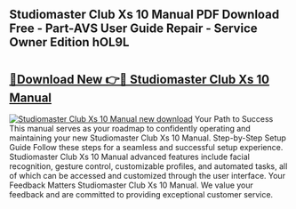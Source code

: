 ## Studiomaster Club Xs 10 Manual PDF Download Free - Part-AVS User Guide Repair - Service Owner Edition hOL9L

# <h2><a href="http://cf10453.oget.top/?id=Studiomaster+Club+Xs+10+Manual">🔗Download New 👉🔴 Studiomaster Club Xs 10 Manual</a></h2>

[![Studiomaster Club Xs 10 Manual new download](https://i.imgur.com/5g1atiW.png)](http://cf10453.oget.top/?id=Studiomaster+Club+Xs+10+Manual)
Your Path to Success This manual serves as your roadmap to confidently operating and maintaining your new Studiomaster Club Xs 10 Manual. Step-by-Step Setup Guide Follow these steps for a seamless and successful setup experience. Studiomaster Club Xs 10 Manual advanced features include facial recognition, gesture control, customizable profiles, and automated tasks, all of which can be accessed and customized through the user interface. Your Feedback Matters Studiomaster Club Xs 10 Manual. We value your feedback and are committed to providing exceptional customer service.
